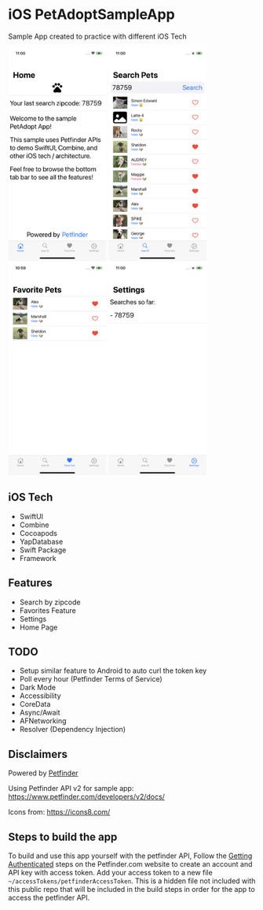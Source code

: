 # iOS PetAdoptSampleApp
Sample App created to practice with different iOS Tech

<img src="./Screenshots/home.png" width="200"/> <img src="./Screenshots/search.png" width="200"/> <img src="./Screenshots/favorites.png" width="200"/> <img src="./Screenshots/settings.png" width="200"/>

## iOS Tech
* SwiftUI
* Combine
* Cocoapods
* YapDatabase
* Swift Package
* Framework

## Features
* Search by zipcode
* Favorites Feature
* Settings
* Home Page

## TODO
* Setup similar feature to Android to auto curl the token key
* Poll every hour (Petfinder Terms of Service)
* Dark Mode
* Accessibility
* CoreData
* Async/Await
* AFNetworking
* Resolver (Dependency Injection)

## Disclaimers

Powered by [Petfinder](www.petfinder.com)

Using Petfinder API v2 for sample app:
https://www.petfinder.com/developers/v2/docs/

Icons from: https://icons8.com/

## Steps to build the app

To build and use this app yourself with the petfinder API,
Follow the [Getting Authenticated](https://www.petfinder.com/developers/v2/docs/) steps on the Petfinder.com website to create an account and API key with access token. 
Add your access token to a new file `~/accessTokens/petfinderAccessToken`. This is a hidden file not included with this public repo that will be included in the build steps in order for the app to access the petfinder API.
